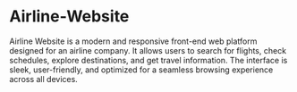 # Airline-Website
Airline Website is a modern and responsive front-end web platform designed for an airline company. It allows users to search for flights, check schedules, explore destinations, and get travel information. The interface is sleek, user-friendly, and optimized for a seamless browsing experience across all devices.  
